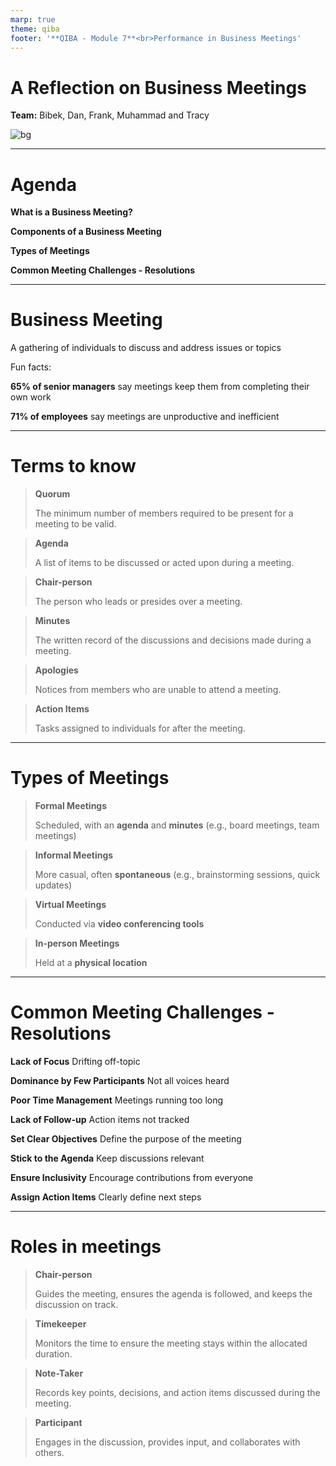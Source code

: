 ```yaml
---
marp: true
theme: qiba
footer: '**QIBA - Module 7**<br>Performance in Business Meetings'
---
```


<!-- 
_class: title
-->

<script src="https://cdn.tailwindcss.com/3.0.0"></script>
<script>tailwind.config = { corePlugins: { preflight: false } }</script>

<div class='title-center text-left'>

# A Reflection on Business Meetings

**Team:** Bibek, Dan, Frank, Muhammad and Tracy

![bg](https://png.pngtree.com/thumb_back/fh260/background/20230611/pngtree-an-empty-bookshop-stacked-with-books-image_2924924.jpg)

</div>

---

<!-- 
footer: ""
-->

# Agenda

**What is a Business Meeting?**

**Components of a Business Meeting**

**Types of Meetings**

**Common Meeting Challenges - Resolutions**

---

# Business Meeting

A gathering of individuals to <highlight>discuss and address issues or topics</highlight>

Fun facts:

<div class='flow flex titled'>

**65% of senior managers** say meetings keep them from completing their own work

**71% of employees** say meetings are unproductive and inefficient

</div>


---

# Terms to know

<div class='flow fade-in titled grid cols-3'>

> **Quorum**
> 
> The minimum number of members required to be present for a meeting to be valid.

> **Agenda**
> 
> A list of items to be discussed or acted upon during a meeting.

> **Chair-person**
> 
> The person who leads or presides over a meeting.

> **Minutes**
> 
> The written record of the discussions and decisions made during a meeting.

> **Apologies**
> 
> Notices from members who are unable to attend a meeting.

> **Action Items**
>
> Tasks assigned to individuals for after the meeting.

</div>


---

# Types of Meetings

<div class='flow titled grid cols-2'> 

> **Formal Meetings**
> 
> Scheduled, with an **agenda** and **minutes** (e.g., board meetings, team meetings)

> **Informal Meetings**
> 
> More casual, often **spontaneous** (e.g., brainstorming sessions, quick updates)

> **Virtual Meetings**
> 
> Conducted via **video conferencing tools**

> **In-person Meetings**
> 
> Held at a **physical location**

</div>

---

# Common Meeting Challenges - Resolutions

<div class='flow no-style flex'>

<div class='flow titled'>

**Lack of Focus** Drifting off-topic

**Dominance by Few Participants** Not all voices heard

**Poor Time Management** Meetings running too long

**Lack of Follow-up** Action items not tracked

</div>

<div class='flow titled'>

**Set Clear Objectives** Define the purpose of the meeting

**Stick to the Agenda** Keep discussions relevant

**Ensure Inclusivity** Encourage contributions from everyone

**Assign Action Items** Clearly define next steps

</div>

</div>

---

# Roles in meetings

<div class='flow fade-in titled grid cols-2'>

> **Chair-person** 
> 
> Guides the meeting, ensures the agenda is followed, and keeps the discussion on track.

> **Timekeeper** 
> 
> Monitors the time to ensure the meeting stays within the allocated duration.

> **Note-Taker** 
> 
> Records key points, decisions, and action items discussed during the meeting.

> **Participant** 
> 
> Engages in the discussion, provides input, and collaborates with others.

</div>